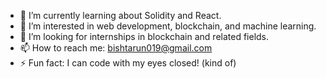 - 🌱 I’m currently learning about Solidity and React.
- 👀 I’m interested in web development, blockchain, and machine learning.
- 💞️ I’m looking for internships in blockchain and related fields.
- 📫 How to reach me: bishtarun019@gmail.com
- ⚡ Fun fact: I can code with my eyes closed! (kind of)


<!---
Arun20Sb/Arun20Sb is a ✨ special ✨ repository because its `README.md` (this file) appears on your GitHub profile.
You can click the Preview link to take a look at your changes.
--->
